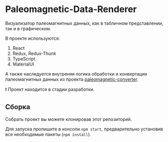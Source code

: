 # Paleomagnetic-Data-Renderer
Визуализатор палеомагнитных данных, как в табличном представлении, так и в графическом.

В проекте используются: 
1. React
2. Redux, Redux-Thunk
3. TypeScript
4. MaterialUI

А также наследуется внутреняя логика обработки и конвертации палеомагнитных данных из проекта [paleomagnetic-converter](https://github.com/I194/paleomagnetic-converter).

❗ Проект находится в стадии разработки.

## Сборка

Собрать проект вы можете клонировав этот репозиторий. 

Для запуска пропишите в консоли `npm start`, предварительно установив все необходимые пакеты (`npm install`).
